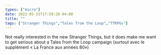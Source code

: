 ```yaml
---
types: ["micro"]
date: 2022-05-31T17:59:28-04:00
title: ""
tags: ["Stranger Things","Tales from the Loop","TTRPGs"]
---
```

Not really interested in the new Stranger Things, but it does make me want to get serious about a Tales from the Loop campaign (surtout avec le supplément « La France aux années 80»)
